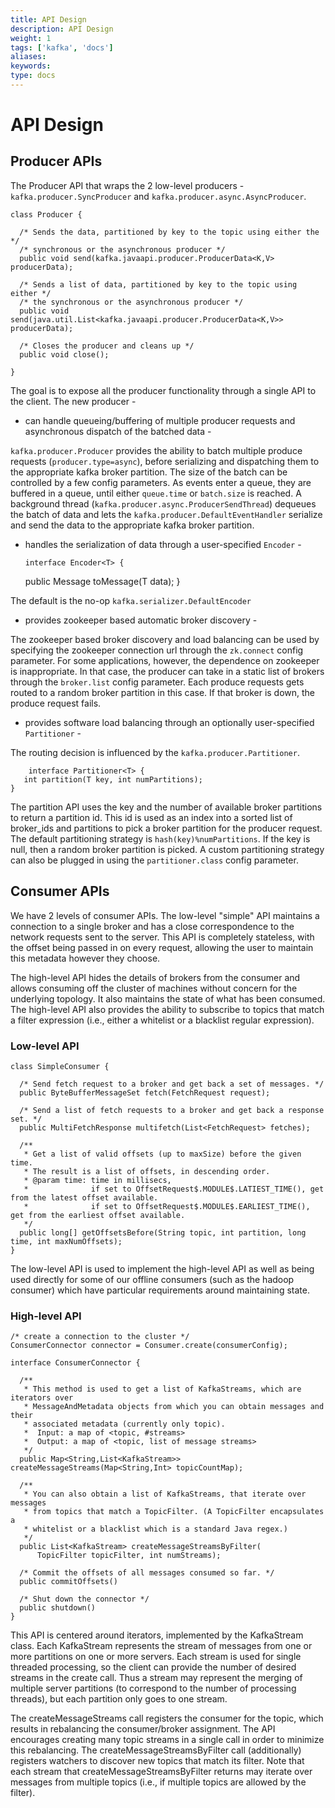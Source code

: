 ```yaml
---
title: API Design
description: API Design
weight: 1
tags: ['kafka', 'docs']
aliases: 
keywords: 
type: docs
---
```


# API Design

## Producer APIs

The Producer API that wraps the 2 low-level producers - `kafka.producer.SyncProducer` and `kafka.producer.async.AsyncProducer`. 
    
    
    class Producer {
    	
      /* Sends the data, partitioned by key to the topic using either the */
      /* synchronous or the asynchronous producer */
      public void send(kafka.javaapi.producer.ProducerData<K,V> producerData);
    
      /* Sends a list of data, partitioned by key to the topic using either */
      /* the synchronous or the asynchronous producer */
      public void send(java.util.List<kafka.javaapi.producer.ProducerData<K,V>> producerData);
    
      /* Closes the producer and cleans up */	
      public void close();
    
    }
    

The goal is to expose all the producer functionality through a single API to the client. The new producer - 

  * can handle queueing/buffering of multiple producer requests and asynchronous dispatch of the batched data - 

`kafka.producer.Producer` provides the ability to batch multiple produce requests (`producer.type=async`), before serializing and dispatching them to the appropriate kafka broker partition. The size of the batch can be controlled by a few config parameters. As events enter a queue, they are buffered in a queue, until either `queue.time` or `batch.size` is reached. A background thread (`kafka.producer.async.ProducerSendThread`) dequeues the batch of data and lets the `kafka.producer.DefaultEventHandler` serialize and send the data to the appropriate kafka broker partition. 

  * handles the serialization of data through a user-specified `Encoder` \- 
    
        interface Encoder<T> {
      public Message toMessage(T data);
    }
    

The default is the no-op `kafka.serializer.DefaultEncoder`

  * provides zookeeper based automatic broker discovery - 

The zookeeper based broker discovery and load balancing can be used by specifying the zookeeper connection url through the `zk.connect` config parameter. For some applications, however, the dependence on zookeeper is inappropriate. In that case, the producer can take in a static list of brokers through the `broker.list` config parameter. Each produce requests gets routed to a random broker partition in this case. If that broker is down, the produce request fails. 

  * provides software load balancing through an optionally user-specified `Partitioner` \- 

The routing decision is influenced by the `kafka.producer.Partitioner`. 
    
        interface Partitioner<T> {
       int partition(T key, int numPartitions);
    }
    

The partition API uses the key and the number of available broker partitions to return a partition id. This id is used as an index into a sorted list of broker_ids and partitions to pick a broker partition for the producer request. The default partitioning strategy is `hash(key)%numPartitions`. If the key is null, then a random broker partition is picked. A custom partitioning strategy can also be plugged in using the `partitioner.class` config parameter. 




## Consumer APIs

We have 2 levels of consumer APIs. The low-level "simple" API maintains a connection to a single broker and has a close correspondence to the network requests sent to the server. This API is completely stateless, with the offset being passed in on every request, allowing the user to maintain this metadata however they choose. 

The high-level API hides the details of brokers from the consumer and allows consuming off the cluster of machines without concern for the underlying topology. It also maintains the state of what has been consumed. The high-level API also provides the ability to subscribe to topics that match a filter expression (i.e., either a whitelist or a blacklist regular expression). 

### Low-level API
    
    
    class SimpleConsumer {
    	
      /* Send fetch request to a broker and get back a set of messages. */ 
      public ByteBufferMessageSet fetch(FetchRequest request);
    
      /* Send a list of fetch requests to a broker and get back a response set. */ 
      public MultiFetchResponse multifetch(List<FetchRequest> fetches);
    
      /**
       * Get a list of valid offsets (up to maxSize) before the given time.
       * The result is a list of offsets, in descending order.
       * @param time: time in millisecs,
       *              if set to OffsetRequest$.MODULE$.LATIEST_TIME(), get from the latest offset available.
       *              if set to OffsetRequest$.MODULE$.EARLIEST_TIME(), get from the earliest offset available.
       */
      public long[] getOffsetsBefore(String topic, int partition, long time, int maxNumOffsets);
    }
    

The low-level API is used to implement the high-level API as well as being used directly for some of our offline consumers (such as the hadoop consumer) which have particular requirements around maintaining state. 

### High-level API
    
    
    
    /* create a connection to the cluster */ 
    ConsumerConnector connector = Consumer.create(consumerConfig);
    
    interface ConsumerConnector {
    	
      /**
       * This method is used to get a list of KafkaStreams, which are iterators over
       * MessageAndMetadata objects from which you can obtain messages and their
       * associated metadata (currently only topic).
       *  Input: a map of <topic, #streams>
       *  Output: a map of <topic, list of message streams>
       */
      public Map<String,List<KafkaStream>> createMessageStreams(Map<String,Int> topicCountMap); 
    
      /**
       * You can also obtain a list of KafkaStreams, that iterate over messages
       * from topics that match a TopicFilter. (A TopicFilter encapsulates a
       * whitelist or a blacklist which is a standard Java regex.)
       */
      public List<KafkaStream> createMessageStreamsByFilter(
          TopicFilter topicFilter, int numStreams);
    
      /* Commit the offsets of all messages consumed so far. */
      public commitOffsets()
      
      /* Shut down the connector */
      public shutdown()
    }
    

This API is centered around iterators, implemented by the KafkaStream class. Each KafkaStream represents the stream of messages from one or more partitions on one or more servers. Each stream is used for single threaded processing, so the client can provide the number of desired streams in the create call. Thus a stream may represent the merging of multiple server partitions (to correspond to the number of processing threads), but each partition only goes to one stream. 

The createMessageStreams call registers the consumer for the topic, which results in rebalancing the consumer/broker assignment. The API encourages creating many topic streams in a single call in order to minimize this rebalancing. The createMessageStreamsByFilter call (additionally) registers watchers to discover new topics that match its filter. Note that each stream that createMessageStreamsByFilter returns may iterate over messages from multiple topics (i.e., if multiple topics are allowed by the filter). 
